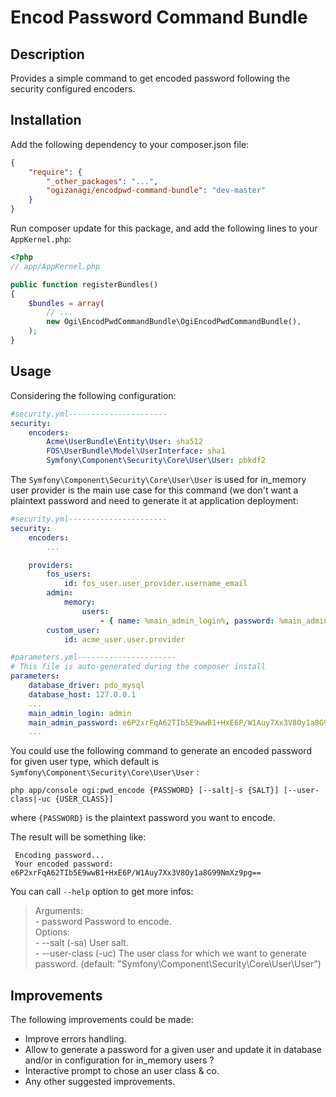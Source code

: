 # Encod Password Command Bundle

## Description

Provides a simple command to get encoded password following the security configured encoders.


## Installation

Add the following dependency to your composer.json file:

``` json
{
    "require": {
        "_other_packages": "...",
        "ogizanagi/encodpwd-command-bundle": "dev-master"
    }
}

```

Run composer update for this package, and add the following lines to your `AppKernel.php`:

``` php
<?php
// app/AppKernel.php

public function registerBundles()
{
    $bundles = array(
        // ...
        new Ogi\EncodPwdCommandBundle\OgiEncodPwdCommandBundle(),
    );
}
```

## Usage

Considering the following configuration:

``` yaml
#security.yml----------------------
security:
    encoders:
        Acme\UserBundle\Entity\User: sha512
        FOS\UserBundle\Model\UserInterface: sha1
        Symfony\Component\Security\Core\User\User: pbkdf2

```

The `Symfony\Component\Security\Core\User\User` is used for in_memory user provider is the main use case for this command (we don't want a plaintext password and need to generate it at application deployment:

``` yaml
#security.yml----------------------
security:
    encoders:
        ...

    providers:
        fos_users:
            id: fos_user.user_provider.username_email
        admin:
            memory:
                users:
                    - { name: %main_admin_login%, password: %main_admin_password%, roles: ['ROLE_ADMIN', 'ROLE_SUPER_ADMIN'] }
        custom_user:
            id: acme_user.user.provider
```

``` yaml
#parameters.yml----------------------
# This file is auto-generated during the composer install
parameters:
    database_driver: pdo_mysql
    database_host: 127.0.0.1
    ...
    main_admin_login: admin
    main_admin_password: e6P2xrFqA62TIb5E9wwB1+HxE6P/W1Auy7Xx3V8Oy1a8G99NmXz9pg== #'admin' encoded with pbkdf2
    ...

```

You could use the following command to generate an encoded password for given user type, which default is `Symfony\Component\Security\Core\User\User` :  
```
php app/console ogi:pwd_encode {PASSWORD} [--salt|-s {SALT}] [--user-class|-uc {USER_CLASS}]
```

where `{PASSWORD}` is the plaintext password you want to encode.  

The result will be something like: 
```
 Encoding password...  
 Your encoded password: e6P2xrFqA62TIb5E9wwB1+HxE6P/W1Auy7Xx3V8Oy1a8G99NmXz9pg==
```

You can call `--help` option to get more infos: 

>Arguments:  
    - password              Password to encode.  
Options:  
    - --salt (-sa)                  User salt.  
    - --user-class (-uc)            The user class for which we want to generate password. (default: "Symfony\\Component\\Security\\Core\\User\\User")  


## Improvements

The following improvements could be made:

- Improve errors handling.
- Allow to generate a password for a given user and update it in database and/or in configuration for in_memory users ?
- Interactive prompt to chose an user class & co.
- Any other suggested improvements.
